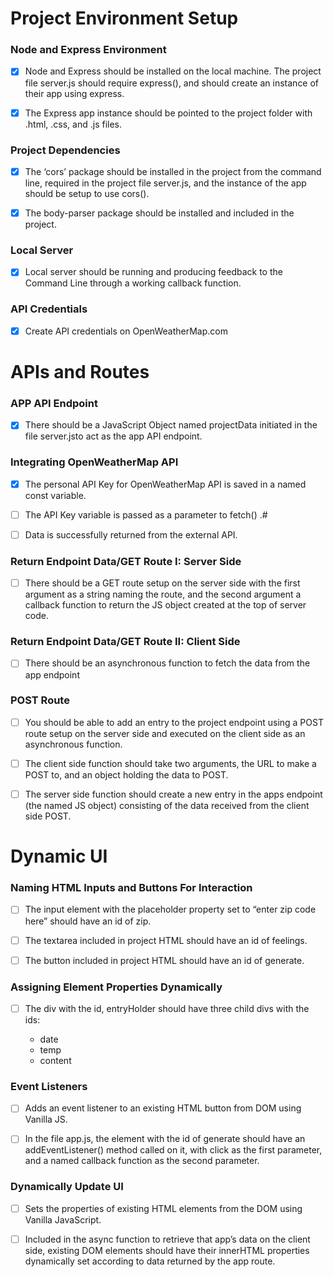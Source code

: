 Project Environment Setup
==========================

### Node and Express Environment

- [x] Node and Express should be installed on the local machine. The project file server.js should require express(), and should create an instance of their app using express.

- [x] The Express app instance should be pointed to the project folder with .html, .css, and .js files.

### Project Dependencies

- [x] The ‘cors’ package should be installed in the project from the command line, required in the project file server.js, and the instance of the app should be setup to use cors().

- [x] The body-parser package should be installed and included in the project.

### Local Server

- [x] Local server should be running and producing feedback to the Command Line through a working callback function.

### API Credentials

- [x] Create API credentials on OpenWeatherMap.com

APIs and Routes
===============

### APP API Endpoint

- [x] There should be a JavaScript Object named projectData initiated in the file server.jsto act as the app API endpoint.

### Integrating OpenWeatherMap API

- [x] The personal API Key for OpenWeatherMap API is saved in a named const variable.

- [ ] The API Key variable is passed as a parameter to fetch() .#

- [ ] Data is successfully returned from the external API.

### Return Endpoint Data/GET Route I: Server Side

- [ ] There should be a GET route setup on the server side with the first argument as a string naming the route, and the second argument a callback function to return the JS object created at the top of server code.

### Return Endpoint Data/GET Route II: Client Side

- [ ] There should be an asynchronous function to fetch the data from the app endpoint

### POST Route

- [ ] You should be able to add an entry to the project endpoint using a POST route setup on the server side and executed on the client side as an asynchronous function.

- [ ] The client side function should take two arguments, the URL to make a POST to, and an object holding the data to POST.

- [ ] The server side function should create a new entry in the apps endpoint (the named JS object) consisting of the data received from the client side POST.

Dynamic UI
==========

### Naming HTML Inputs and Buttons For Interaction

- [ ] The input element with the placeholder property set to “enter zip code here” should have an id of zip.

- [ ] The textarea included in project HTML should have an id of feelings.

- [ ] The button included in project HTML should have an id of generate.

### Assigning Element Properties Dynamically

- [ ] The div with the id, entryHolder should have three child divs with the ids:

  - date
  - temp
  - content
### Event Listeners

- [ ] Adds an event listener to an existing HTML button from DOM using Vanilla JS.

- [ ] In the file app.js, the element with the id of generate should have an addEventListener() method called on it, with click as the first parameter, and a named callback function as the second parameter.

### Dynamically Update UI

- [ ] Sets the properties of existing HTML elements from the DOM using Vanilla JavaScript.

- [ ] Included in the async function to retrieve that app’s data on the client side, existing DOM elements should have their innerHTML properties dynamically set according to data returned by the app route.
